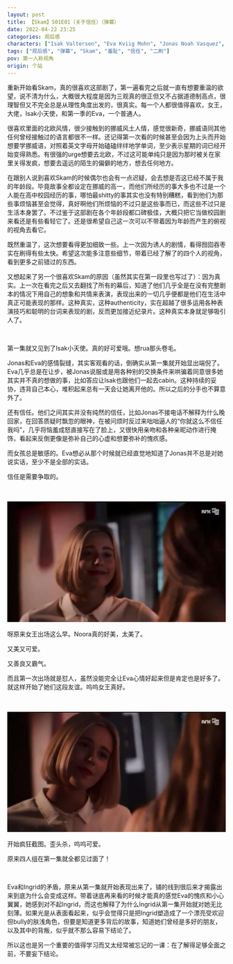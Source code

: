 ```yaml
---
layout: post
title: 【Skam】S01E01（关于信任）（弹幕）
date: 2022-04-22 23:25
categories: 观后感
characters: ["Isak Valtersen", "Eva Kviig Mohn", "Jonas Noah Vasquez", "Noora Amalie Sætre"]
tags: ["观后感", "弹幕", "Skam", "羞耻", "信任", "二刷"]
pov: 第一人称视角
origin: 个站
---
```


重新开始看Skam，真的很喜欢这部剧了，第一遍看完之后就一直有想要重温的欲望，说不清为什么，大概很大程度是因为三观真的很正但又不占据道德制高点，很理智但又不完全总是从理性角度出发的，很真实。每一个人都很值得喜欢，女王，大佬，Isak小天使，和第一季的Eva，一个普通人。

很喜欢里面的北欧风情，很少接触到的挪威风土人情，感觉很新奇，挪威语同其他任何曾经接触过的语言都很不一样。还记得第一次看的时候甚至会因为上头而开始想要学挪威语，对照着英文字母开始磕磕绊绊地学单词，至少表示星期的词已经开始变得熟悉。有很强的urge想要去北欧，不过这可能单纯只是因为那时被关在家里关得发疯，想要去遥远的陌生的偏僻的地方，想去任何地方。

在跟别人说到喜欢Skam的时候偶尔也会有一点迟疑，会去想是否这已经不属于我的年龄段。毕竟故事全都设定在挪威的高一，而他们所经历的事大多也不过是一个人能在高中校园经历的事，哪怕最shitty的事其实也没有特别糟糕，看到他们为那些事烦恼甚至会觉得，真好啊他们所烦恼的不过只是这些事而已，而这些不过只是生活本身罢了。不过鉴于这部剧在各个年龄段都口碑极佳，大概只把它当做校园剧来看还是有些看轻它了。还是很希望自己这一次可以不带着因为年龄而产生的俯视的视角去看它。

既然重温了，这次想要看得更加细致一些。上一次因为诱人的剧情，看得囫囵吞枣实在刷得有些太快。希望这次能多注意些细节，带着已经了解了的四个人的视角，看到更多之前错过的东西。

又想起来了另一个很喜欢Skam的原因（虽然其实在第一段里也写过了）：因为真实。上一次在看完之后又去翻找了所有的幕后，知道了他们几乎全是在没有完整剧本的情况下用自己的想象和共情来表演，表现出来的一切几乎便都是他们在生活中真正可能表现的那样。这种真实，这种authenticity，实在超越了很多运用各种表演技巧和聪明的台词来表现的剧，反而更加接近纪录片。这种真实本身就足够吸引人了。

<br>

第一集就又见到了Isak小天使。真的好可爱哦。想rua那头卷毛。

Jonas和Eva的感情裂缝，其实客观看的话，倒确实从第一集就开始显出端倪了。Eva几乎总是在让步，被Jonas说服或是用各种别的交换条件来哄骗着同意很多她其实并不真的想做的事，比如答应让Isak也跟他们一起去cabin。这种持续的妥协，违背自己本心，堆积起来总有一天会让她离开他的。所以之后的分手也不算意外了。

还有信任。他们之间其实并没有纯然的信任，比如Jonas不接电话不解释为什么晚回家，在回答质疑时飘忽的眼神，在被问烦时反过来咄咄逼人的“你就这么不信任我吗”，几乎将恼羞成怒直接写在了脸上，又很快用亲吻和各种亲昵动作进行掩饰，看起来反倒更像是弥补自己的心虚和想要弥补的愧疚感。

而女孩总是敏感的。Eva想必从那个时候就已经直觉地知道了Jonas并不总是对她说实话，至少不是全部的实话。

信任是需要争取的。

<br><br>
![1-1](https://github.com/junesirius/junesirius.github.io/blob/master/assets/images/Skam/Skam1/Skam1-1-1.png)
<br>

呀原来女王出场这么早。Noora真的好美，太美了。

又美又可爱。

又善良又霸气。

而且第一次出场就是怼人，虽然没能完全让Eva心情好起来但是肯定也是好多了。就这样开始了她们这段友谊。呜呜女王真好。

<br><br>
![1-2](https://github.com/junesirius/junesirius.github.io/blob/master/assets/images/Skam/Skam1/Skam1-1-2.png)
<br>

开始疯狂截图。歪头杀，呜呜可爱。

原来四人组在第一集就全都见过面了！

<br>

Eva和Ingrid的矛盾，原来从第一集就开始表现出来了，铺的线到很后来才揭露出来到底为什么会变成这样。带着谜底再来看的时候才能真的感觉Eva的愧疚和小心翼翼，她感到对不起Ingrid，而这也解释了为什么Ingrid从第一集开始就对她无比刻薄。如果光是从表面看起来，似乎会觉得只是把Ingrid塑造成了一个漂亮受欢迎但bully的肤浅角色，但要是知道更多背后的故事，知道她们曾经是多好的朋友，以及其中的背叛，似乎就不那么容易下结论了。

所以这也是另一个重要的值得学习而又太经常被忘记的一课：在了解得足够全面之前，不要妄下结论。
